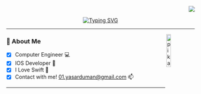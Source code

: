 
<div align="right">   
  
  [![](https://visitcount.itsvg.in/api?id=duman011&icon=0&color=9)](https://visitcount.itsvg.in)  
  
</div>

<div align="center">
  
[![Typing SVG](https://readme-typing-svg.demolab.com?font=Signika+Negative&size=30&duration=3500&pause=1000&color=31CBC0&center=true&vCenter=true&random=false&width=435&lines=HELLO+THERE!++%F0%9F%91%BE++WELCOME++%F0%9F%99%8B%F0%9F%8F%BB%E2%80%8D%E2%99%82%EF%B8%8F;MY+NAME+IS+YASAR+%F0%9F%91%8B+)](https://git.io/typing-svg)

</div>

<!--  DIVIDER  -->
---

<!--  HI PIKACHU  -->
<img src="https://github.com/yasarduman/yasarduman/assets/81991720/a2554638-9060-4f88-a16d-ab33afbdafa8" align="right" width="15%" alt="pikachu-hi">

### 💫 About Me 

- [x] Computer Engineer 💻 
- [x] IOS Developer 📱 
- [x] I Love Swift 🥇
- [x] Contact with me! [01.yasarduman@gmail.com](mailto:01.yasarduman@gmail.com) 📫

<!--  DIVIDER  -->
---





